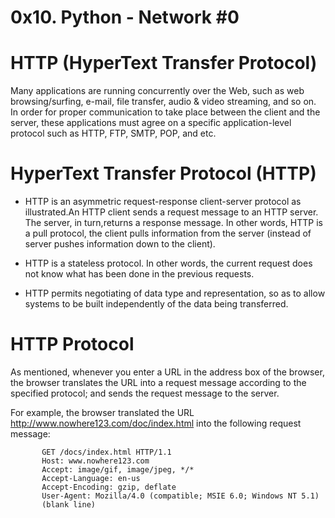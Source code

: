 # 0x10. Python - Network #0

HTTP (HyperText Transfer Protocol)
=

Many applications are running concurrently over the Web, such as web browsing/surfing, e-mail, file transfer, audio & video streaming, and so on.  In order for proper communication to take place between the client and the server, these applications must agree on a specific application-level protocol such as HTTP, FTP, SMTP, POP, and etc.

HyperText Transfer Protocol (HTTP)
=

* HTTP is an asymmetric request-response client-server protocol as illustrated.An HTTP client sends a request message to an HTTP server.  The server, in turn,returns a response message.  In other words, HTTP is a pull protocol, the client pulls information from the server (instead of server pushes information down to the client).

* HTTP is a stateless protocol. In other words, the current request does not know what has been done in the previous requests.

* HTTP permits negotiating of data type and representation, so as to allow systems to be built independently of the data being transferred.

HTTP Protocol
=

As mentioned, whenever you enter a URL in the address box of the browser, the browser translates the URL into a request message according to the specified protocol; and sends the request message to the server.

For example, the browser translated the URL http://www.nowhere123.com/doc/index.html into the following request message:

           GET /docs/index.html HTTP/1.1
           Host: www.nowhere123.com
           Accept: image/gif, image/jpeg, */*
           Accept-Language: en-us
           Accept-Encoding: gzip, deflate
           User-Agent: Mozilla/4.0 (compatible; MSIE 6.0; Windows NT 5.1)
           (blank line)

